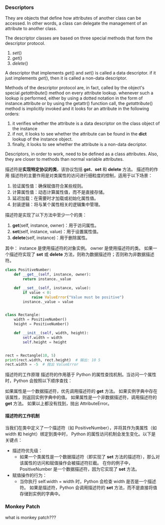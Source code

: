 ### Descriptors
They are objects that define how attributes of another class can be accessed. 
In other words, a class can delegate the management of an attribute to another class.  

The descriptor classes are based on three special methods that form the descriptor
protocol. 
 1. _set_()
 2. _get_()
 3. _delete_()

A descriptor that implements _get_() and _set_() is called a data descriptor. 
if it just implements _get_(), then it is called a non-data descriptor. 

Methods of the descriptor protocol are, in fact, called by the object's special
_getattribute_() method on every attribute lookup. whenever such a lookup is performed, 
either by using a dotted notation in the form of instance.attribute or by using the
getattr() function call, the _getattribute_() method is implicitly invoked and it looks for
an attribute in the following orders:
1. it verifies whether the attribute is a data descriptor on the class object of the instance
2. if not, it looks to see whether the attribute can be found in the __dict__ lookup of the instance object. 
3. finally, it looks to see whether the attribute is a non-data decriptor.

Descriptors, in order to work, need to be defined as a class attributes. Also, they are 
closer to methods than normal variable attributes. 

描述符是**实现特定协议的类**，该协议包括 __get__、__set__ 和 __delete__ 方法。
描述符的作用
描述符的主要作用是对类属性的访问进行细粒度的控制，适用于以下场景：

1. 验证属性值：确保赋值符合某些规则。
2. 计算属性值：动态计算属性值，而不是直接存储。
3. 延迟加载：在需要时才加载或初始化属性值。
4. 封装逻辑：将与某个属性相关的逻辑集中管理。

描述符是实现了以下方法中至少一个的类：

1. __get__(self, instance, owner)：用于访问属性。
2. __set__(self, instance, value)：用于设置属性值。
3. __delete__(self, instance)：用于删除属性。
   
其中：
instance 是使用描述符的对象实例。
owner 是使用描述符的类。
如果一个描述符实现了 __set__ 或 __delete__ 方法，则称为数据描述符；否则称为非数据描述符。

```python
class PositiveNumber:
    def __get__(self, instance, owner):
        return instance._value

    def __set__(self, instance, value):
        if value < 0:
            raise ValueError("Value must be positive")
        instance._value = value


class Rectangle:
    width = PositiveNumber()
    height = PositiveNumber()

    def __init__(self, width, height):
        self.width = width
        self.height = height


rect = Rectangle(10, 5)
print(rect.width, rect.height)  # 输出: 10 5
rect.width = -5  # 抛出 ValueError
```
描述符的工作原理
描述符的作用基于 Python 的属性查找机制。当访问一个属性时，Python 会按照以下顺序查找：

如果属性是一个数据描述符，优先调用描述符的 __get__ 方法。
如果实例字典中存在该属性，则返回实例字典中的值。
如果属性是一个非数据描述符，调用描述符的 __get__ 方法。
如果以上都没有找到，抛出 AttributeError。


#### 描述符的工作机制
当我们在类中定义了一个描述符（如 PositiveNumber），并将其作为类属性（如 width 和 height）绑定到类中时，
Python 的属性访问机制会发生变化。以下是关键点：

- 描述符优先级：
    - 如果一个类属性是一个数据描述符（即实现了 __set__ 方法的描述符），那么对该属性的访问和赋值操作会被描述符拦截。
    在你的例子中，PositiveNumber 是一个数据描述符，因为它实现了 __set__ 方法。
- 赋值操作的行为：
    - 当你执行 self.width = width 时，Python 会检查 width 是否是一个描述符。
如果是描述符，Python 会调用描述符的 __set__ 方法，而不是直接将值存储到实例的字典中。


### Monkey Patch 
what is monkey patch??? 
